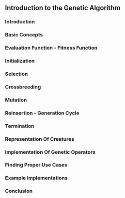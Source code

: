 ## Introduction to the Genetic Algorithm

### Introduction

### Basic Concepts

### Evaluation Function - Fitness Function

### Initialization

### Selection

### Crossbreeding

### Mutation

### Reinsertion - Generation Cycle

### Termination

### Representation Of Creatures

### Implementation Of Genetic Operators

### Finding Proper Use Cases

### Example Implementations

### Conclusion